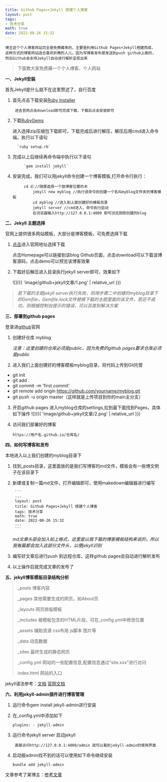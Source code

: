 ```yaml
---
title: Github Pages+Jekyll 搭建个人博客
layout: post
tags:
- 技术分享
math: true
date: 2022-08-26 15:32
---
```


```
博主这个个人博客网站完全是免费薅来的，主要是利用Github Pages+Jekyll搭建而成，
这种方式的博客网站适合喜欢折腾的人儿，因为写博客发布是发送到push github上面的，
然后Github会支持Jekyll自动进行解析呈现出来
```
> 下面教大家免费薅一个个人博客、个人网站

**一、Jekyll安装**

首先Jekyll是什么就不在这里赘述了，自行百度
1. 首先点击下载安装[Ruby installer](https://rubyinstaller.org/)

		进去官网点击download即可完成下载，下载后点击安装即可
2. 下载[RubyGems](https://rubygems.org/pages/download)

     进入选择zip压缩包下载即可，下载完成后进行解压，解压后用cmd进入命令端，执行以下语句
		 
		 `ruby setup.rb`
3. 完成以上后继续再命令端中执行以下语句

			`gem install jekyll`
			
4. 安装完成，我们可以用jekyll命令创建一个博客模板,打开命令行执行：

			cd d://随便选择一个放博客位置的木
				jekyll new myblog //执行该命令则创建一个名叫myblog文件夹的博客模板
				cd myblog //进入到上面创建好的模板目录
				jekyll server //cmd进入，命令执行启动
				在浏览器输入http://127.0.0.1:4000 即可浏览刚刚创建的blog
				
**二、Jekyll 主题选择**

官网上提供很多网站模板，大部分是博客模板，可免费选择下载
1. [点击](http://jekyllthemes.org/)进入官网地址选择下载

	点击Homepage可以链接到该blog Github页面，点击download可以下载该博客源码，点击demo可以预览该博客效果

2. 下载好后解压进入目录执行jekyll server即可，效果如下

	
	![]({{ 'image/github+jekyll文章/1.png' | relative_url }})
> *若下载的主题jekyll server执行失败，则用步骤二中创建的myblog目录下的Gemfile，Gemfile.lock文件替换下载的主题里面的该文件，若还不成功，则根据控制台提示的错误，可以百度到解决方案*

**三、部署到github pages**

登录进[github](https://github.com/)官网

1. 创建好仓库 myblog

   *注意：这里创建的仓库必须是public，因为免费的github pages要求仓库必须是public*
2. 进入我们上面创建好的博客模板myblog目录，将代码上传到Git托管
* git init
* git add .
* git commit -m 'first commit'
* git remote add origin https://github.com/yourname/myblog.git
* git push -u origin master（这样就是上传项目到你的main主分支）
3. 开启github pages
  进入myblog仓库的settings,拉到最下面找到Pages，具体如下操作
	![]({{ 'image/github+jekyll文章/2.png' | relative_url }})
4.  访问我们部署好的博客

	 `https://用户名.github.io/仓库名/`

**四、如何写博客和发布**

本地进入以上我们创建的myblog目录下
1. 找到_posts目录，这里面放的是我们写博客的md文件，模板会有一些博文例子在该目录下
2. 新建或复制一篇md文件，打开编辑即可，使用makedown编辑器进行编写

		```
		---
		layout: post
		title: Github Pages+Jekyll 搭建个人博客
		tags: 技术分享
		math: true
		date: 2022-08-26 15:32 
		---
		```

	 *md文章头部会加入如上格式，这里是以我下载的博客模板结构来说的，所以我每篇都会加入这部分文件头，以便jekyll识别*
 
3. 编写好文章后进行push 到远程仓库，这样github pages会自动进行解析发布
4. 以上操作后就完成文章的发布了

**五、jekyll博客模板目录结构分析**


> _posts 博客内容
> 
> _pages 其他需要生成的网页，如About页
> 
> _layouts 网页排版模板
> 
> _includes 被模板包含的HTML片段，可在_config.yml中修改位置
> 
> _assets 辅助资源 css布局 js脚本 图片等
> 
> _data 动态数据
> 
> _sites 最终生成的静态网页
> 
> _config.yml 网站的一些配置信息,配置信息通过“site.xxx”进行访问
> 
> index.html 网站的入口

jekyll语法参考：[文档](https://www.wenjiangs.com/doc/jekyll-variables)
 [官网文档](http://jekyllcn.com/docs/posts/)

**六、利用jekyll-admin插件进行博客管理**

1. 运行命令gem install jekyll-admin进行安装
2. 在_config.yml中添加如下

	`plugins:
		- jekyll-admin
	`
3. 运行命令jekyll server 启动jekyll

		直接访问http://127.0.0.1:4000/admin 就可以看到jekyll-admin的使用界面
		
4. 启动报admin找不到的话可以使用如下命令继续安装

	`bundle add jekyll-admin`
	

文章参考了某博主：[参考文章](https://www.jianshu.com/p/9f71e260925d)
